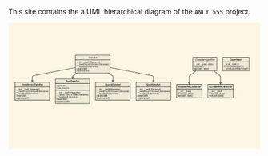 This site contains the a UML hierarchical diagram of the `ANLY 555` project.

![alt text](https://github.com/eliserust/datastructures_proj/blob/master/docs/UML.jpeg?raw=true)